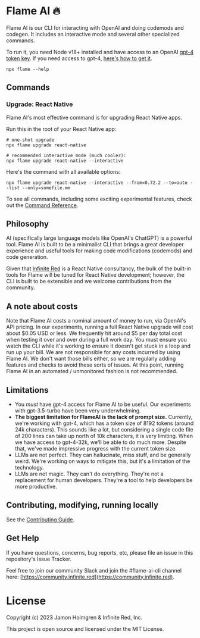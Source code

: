 # Flame AI 🔥

Flame AI is our CLI for interacting with OpenAI and doing codemods and codegen. It includes an interactive mode and several other specialized commands.

To run it, you need Node v18+ installed and have access to an OpenAI [gpt-4 token key](https://platform.openai.com/account/api-keys). If you need access to gpt-4, [here's how to get it](https://help.openai.com/en/articles/7102672-how-can-i-access-gpt-4).

```
npx flame --help
```

## Commands

### Upgrade: React Native

Flame AI's most effective command is for upgrading React Native apps.

Run this in the root of your React Native app:

```
# one-shot upgrade
npx flame upgrade react-native

# recommended interactive mode (much cooler):
npx flame upgrade react-native --interactive
```

Here's the command with all available options:

```
npx flame upgrade react-native --interactive --from=0.72.2 --to=auto --list --only=somefile.mm
```

To see all commands, including some exciting experimental features, check out the [Command Reference](docs/commands.md).

## Philosophy

AI (specifically large language models like OpenAI's ChatGPT) is a powerful tool. Flame AI is built to be a minimalist CLI that brings a great developer experience and useful tools for making code modifications (codemods) and code generation.

Given that [Infinite Red](https://infinite.red) is a React Native consultancy, the bulk of the built-in tools for Flame will be tuned for React Native development; however, the CLI is built to be extensible and we welcome contributions from the community.

## A note about costs

Note that Flame AI costs a nominal amount of money to run, via OpenAI's API pricing. In our experiments, running a full React Native upgrade will cost about $0.05 USD or less. We frequently hit around $5 per day total cost when testing it over and over during a full work day. You must ensure you watch the CLI while it's working to ensure it doesn't get stuck in a loop and run up your bill. We are not responsible for any costs incurred by using Flame AI. We don't want those bills either, so we are regularly adding features and checks to avoid these sorts of issues. At this point, running Flame AI in an automated / unmonitored fashion is not recommended.

## Limitations

- You _must_ have gpt-4 access for Flame AI to be useful. Our experiments with gpt-3.5-turbo have been very underwhelming.
- **The biggest limitation for FlameAI is the lack of prompt size.** Currently, we're working with gpt-4, which has a token size of 8192 tokens (around 24k characters). This sounds like a lot, but considering a single code file of 200 lines can take up north of 10k characters, it is very limiting. When we have access to gpt-4-32k, we'll be able to do much more. Despite that, we've made impressive progress with the current token size.
- LLMs are not perfect. They can hallucinate, miss stuff, and be generally weird. We're working on ways to mitigate this, but it's a limitation of the technology.
- LLMs are not magic. They can't do everything. They're not a replacement for human developers. They're a tool to help developers be more productive.

## Contributing, modifying, running locally

See the [Contributing Guide](docs/contributing.md).

## Get Help

If you have questions, concerns, bug reports, etc, please file an issue in this repository's Issue Tracker.

Feel free to join our community Slack and join the #flame-ai-cli channel here: [https://community.infinite.red](https://community.infinite.red).

# License

Copyright (c) 2023 Jamon Holmgren & Infinite Red, Inc.

This project is open source and licensed under the MIT License.
